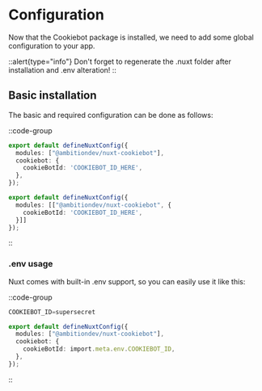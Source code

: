 # Configuration

Now that the Cookiebot package is installed, we need to add some global configuration to your app.

::alert{type="info"}
Don't forget to regenerate the .nuxt folder after installation and .env alteration!
::

## Basic installation

The basic and required configuration can be done as follows:


::code-group
```ts [Module options nuxt.config.ts]
export default defineNuxtConfig({
  modules: ["@ambitiondev/nuxt-cookiebot"],
  cookiebot: {
    cookieBotId: 'COOKIEBOT_ID_HERE',
  },
});
```
```ts [Inline options nuxt.config.ts]
export default defineNuxtConfig({
  modules: [["@ambitiondev/nuxt-cookiebot", {
    cookieBotId: 'COOKIEBOT_ID_HERE',
  }]]
});
```
::

### .env usage

Nuxt comes with built-in .env support, so you can easily use it like this:

::code-group
```ts [.env]
COOKIEBOT_ID=supersecret
```

```ts [nuxt.config.ts]
export default defineNuxtConfig({
  modules: ["@ambitiondev/nuxt-cookiebot"],
  cookiebot: {
    cookieBotId: import.meta.env.COOKIEBOT_ID,
  },
});
```
:: 

[api-ref-href]: /api/plugin
